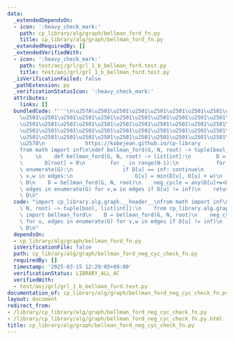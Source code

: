 ```yaml
---
data:
  _extendedDependsOn:
  - icon: ':heavy_check_mark:'
    path: cp_library/alg/graph/bellman_ford_fn.py
    title: cp_library/alg/graph/bellman_ford_fn.py
  _extendedRequiredBy: []
  _extendedVerifiedWith:
  - icon: ':heavy_check_mark:'
    path: test/aoj/grl/grl_1_b_bellman_ford.test.py
    title: test/aoj/grl/grl_1_b_bellman_ford.test.py
  _isVerificationFailed: false
  _pathExtension: py
  _verificationStatusIcon: ':heavy_check_mark:'
  attributes:
    links: []
  bundledCode: "'''\n\u257A\u2501\u2501\u2501\u2501\u2501\u2501\u2501\u2501\u2501\u2501\
    \u2501\u2501\u2501\u2501\u2501\u2501\u2501\u2501\u2501\u2501\u2501\u2501\u2501\
    \u2501\u2501\u2501\u2501\u2501\u2501\u2501\u2501\u2501\u2501\u2501\u2501\u2501\
    \u2501\u2501\u2501\u2501\u2501\u2501\u2501\u2501\u2501\u2501\u2501\u2501\u2501\
    \u2501\u2501\u2501\u2501\u2501\u2501\u2501\u2501\u2501\u2501\u2501\u2501\u2501\
    \u2578\n             https://kobejean.github.io/cp-library               \n'''\n\
    from math import inf\n\ndef bellman_ford(G, N, root) -> tuple[bool, list[int]]:\n\
    \    \n    def bellman_ford(G, N, root) -> list[int]:\n        D = [inf]*N\n \
    \       D[root] = 0\n        for _ in range(N-1):\n            for u, edges in\
    \ enumerate(G):\n                if D[u] == inf: continue\n                for\
    \ v,w in edges:\n                    D[v] = min(D[v], D[u] + w)\n        return\
    \ D\n    D = bellman_ford(G, N, root)\n    neg_cycle = any(D[u]+w<D[v] for u,\
    \ edges in enumerate(G) for v,w in edges if D[u] != inf)\n    return neg_cycle,\
    \ D\n"
  code: "import cp_library.alg.graph.__header__\nfrom math import inf\n\ndef bellman_ford(G,\
    \ N, root) -> tuple[bool, list[int]]:\n    from cp_library.alg.graph.bellman_ford_fn\
    \ import bellman_ford\n    D = bellman_ford(G, N, root)\n    neg_cycle = any(D[u]+w<D[v]\
    \ for u, edges in enumerate(G) for v,w in edges if D[u] != inf)\n    return neg_cycle,\
    \ D\n"
  dependsOn:
  - cp_library/alg/graph/bellman_ford_fn.py
  isVerificationFile: false
  path: cp_library/alg/graph/bellman_ford_neg_cyc_check_fn.py
  requiredBy: []
  timestamp: '2025-03-15 12:29:05+09:00'
  verificationStatus: LIBRARY_ALL_AC
  verifiedWith:
  - test/aoj/grl/grl_1_b_bellman_ford.test.py
documentation_of: cp_library/alg/graph/bellman_ford_neg_cyc_check_fn.py
layout: document
redirect_from:
- /library/cp_library/alg/graph/bellman_ford_neg_cyc_check_fn.py
- /library/cp_library/alg/graph/bellman_ford_neg_cyc_check_fn.py.html
title: cp_library/alg/graph/bellman_ford_neg_cyc_check_fn.py
---
```

